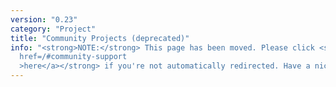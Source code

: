 ```yaml
---
version: "0.23"
category: "Project"
title: "Community Projects (deprecated)"
info: "<strong>NOTE:</strong> This page has been moved. Please click <strong><a
  href=/#community-support
  >here</a></strong> if you're not automatically redirected. Have a nice day!"
---
```


<meta http-equiv="refresh" content="1;url=/#community-support">
